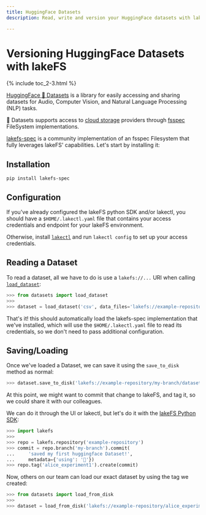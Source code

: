 ```yaml
---
title: HuggingFace Datasets
description: Read, write and version your HuggingFace datasets with lakeFS

---
```

# Versioning HuggingFace Datasets with lakeFS


{% include toc_2-3.html %}


[HuggingFace 🤗 Datasets](https://huggingface.co/docs/datasets) is a library for easily accessing and sharing datasets for Audio, Computer Vision, and Natural Language Processing (NLP) tasks.

🤗 Datasets supports access to [cloud storage](https://huggingface.co/docs/datasets/en/filesystems) providers through [fsspec](https://filesystem-spec.readthedocs.io/en/latest/) FileSystem implementations.

[lakefs-spec](https://lakefs-spec.org/) is a community implementation of an fsspec Filesystem that fully leverages lakeFS' capabilities. Let's start by installing it:

## Installation

```shell
pip install lakefs-spec
```

## Configuration

If you've already configured the lakeFS python SDK and/or lakectl, you should have a `$HOME/.lakectl.yaml` file that contains your access credentials and endpoint for your lakeFS environment.

Otherwise, install [`lakectl`](../reference/cli.html##installing-lakectl-locally) and run `lakectl config` to set up your access credentials.


## Reading a Dataset

To read a dataset, all we have to do is use a `lakefs://...` URI when calling [`load_dataset`](https://huggingface.co/docs/datasets/en/loading):

```python
>>> from datasets import load_dataset
>>> 
>>> dataset = load_dataset('csv', data_files='lakefs://example-repository/my-branch/data/example.csv')
```

That's it! this should automatically load the lakefs-spec implementation that we've installed, which will use the `$HOME/.lakectl.yaml` file to read its credentials, so we don't need to pass additional configuration.

## Saving/Loading

Once we've loaded a Dataset, we can save it using the `save_to_disk` method as normal:

```python
>>> dataset.save_to_disk('lakefs://example-repository/my-branch/datasets/example/')
```

At this point, we might want to commit that change to lakeFS, and tag it, so we could share it with our colleagues.

We can do it through the UI or lakectl, but let's do it with the [lakeFS Python SDK](./python.md#using-the-lakefs-sdk):


```python
>>> import lakefs
>>>
>>> repo = lakefs.repository('example-repository')
>>> commit = repo.branch('my-branch').commit(
...     'saved my first huggingface Dataset!',
...     metadata={'using': '🤗'})
>>> repo.tag('alice_experiment1').create(commit)
```

Now, others on our team can load our exact dataset by using the tag we created:

```python
>>> from datasets import load_from_disk
>>>
>>> dataset = load_from_disk('lakefs://example-repository/alice_experiment1/datasets/example/')
```
